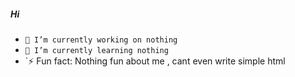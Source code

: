##### Hi



- `🔭 I’m currently working on nothing`
- `🌱 I’m currently learning nothing`
- `⚡ Fun fact: Nothing fun about me , cant even write simple html

